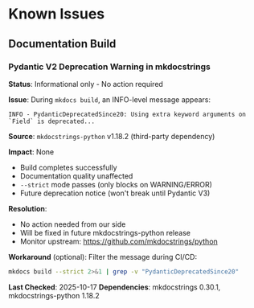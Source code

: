 # Known Issues

## Documentation Build

### Pydantic V2 Deprecation Warning in mkdocstrings

**Status**: Informational only - No action required

**Issue**: During `mkdocs build`, an INFO-level message appears:

```
INFO - PydanticDeprecatedSince20: Using extra keyword arguments on `Field` is deprecated...
```

**Source**: `mkdocstrings-python` v1.18.2 (third-party dependency)

**Impact**: None
- Build completes successfully
- Documentation quality unaffected
- `--strict` mode passes (only blocks on WARNING/ERROR)
- Future deprecation notice (won't break until Pydantic V3)

**Resolution**:
- No action needed from our side
- Will be fixed in future mkdocstrings-python release
- Monitor upstream: https://github.com/mkdocstrings/python

**Workaround** (optional): Filter the message during CI/CD:
```bash
mkdocs build --strict 2>&1 | grep -v "PydanticDeprecatedSince20"
```

**Last Checked**: 2025-10-17
**Dependencies**: mkdocstrings 0.30.1, mkdocstrings-python 1.18.2
